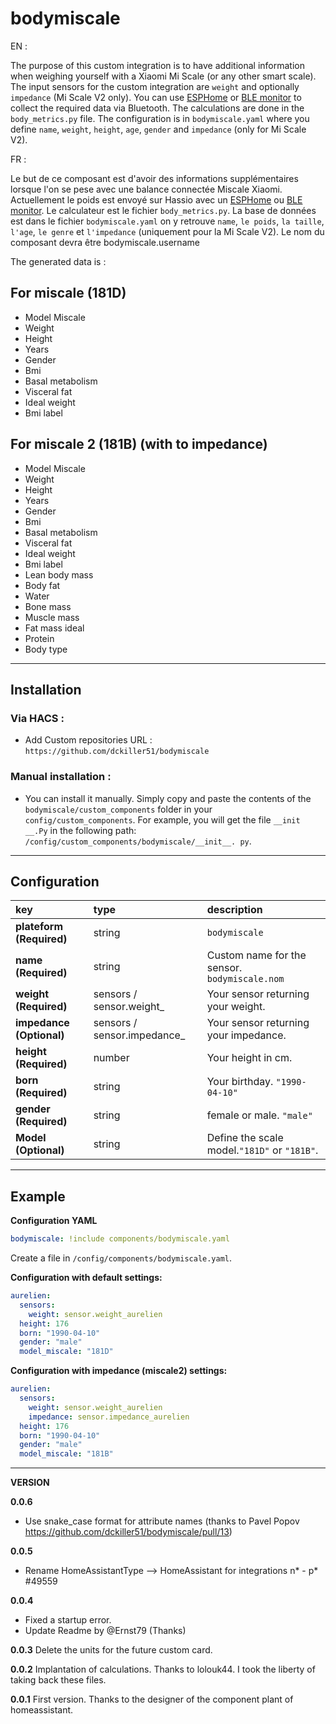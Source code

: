 # bodymiscale

EN :

The purpose of this custom integration is to have additional information when weighing yourself with a Xiaomi Mi Scale (or any other smart scale). The input sensors for the custom integration are `weight` and optionally `impedance` (Mi Scale V2 only). You can use [ESPHome](https://esphome.io/) or [BLE monitor](https://github.com/custom-components/ble_monitor) to collect the required data via Bluetooth. The calculations are done in the `body_metrics.py` file. The configuration is in `bodymiscale.yaml` where you define `name`, `weight`, `height`, `age`, `gender` and `impedance` (only for Mi Scale V2).

FR : 

Le but de ce composant est d'avoir des informations supplémentaires lorsque l'on se pese avec une balance connectée Miscale Xiaomi. Actuellement le poids est envoyé sur Hassio avec un [ESPHome](https://esphome.io/) ou [BLE monitor](https://github.com/custom-components/ble_monitor). Le calculateur est le fichier `body_metrics.py`. La base de données est dans le fichier `bodymiscale.yaml` on y retrouve `name`, `le poids`, `la taille`, `l'age`, `le genre` et `l'impedance` (uniquement pour la Mi Scale V2). Le nom du composant devra être bodymiscale.username

The generated data is :

## For miscale (181D)

- Model Miscale
- Weight
- Height
- Years
- Gender
- Bmi
- Basal metabolism
- Visceral fat
- Ideal weight
- Bmi label

## For miscale 2 (181B) (with to impedance)

- Model Miscale
- Weight
- Height
- Years
- Gender
- Bmi
- Basal metabolism
- Visceral fat
- Ideal weight
- Bmi label
- Lean body mass
- Body fat
- Water
- Bone mass
- Muscle mass
- Fat mass ideal
- Protein
- Body type
 
************* 
 
## Installation

### Via HACS : 
* Add Custom repositories URL : `https://github.com/dckiller51/bodymiscale`

### Manual installation :
- You can install it manually. Simply copy and paste the contents of the 
`bodymiscale/custom_components` folder in your` config/custom_components`. 
For example, you will get the file `__init __.Py` in the following path:
`/config/custom_components/bodymiscale/__init__. py`.

*************

## Configuration
key | type | description
:--- | :--- | :---
**plateform (Required)** | string | `bodymiscale`
**name (Required)** | string | Custom name for the sensor. `bodymiscale.nom`
**weight (Required)** | sensors / sensor.weight_ | Your sensor returning your weight.
**impedance (Optional)** | sensors / sensor.impedance_ | Your sensor returning your impedance.
**height (Required)** | number | Your height in cm. 
**born (Required)** | string | Your birthday. `"1990-04-10"`
**gender (Required)** | string | female or male. `"male"` 
**Model (Optional)** | string | Define the scale model.`"181D"` or `"181B"`.

*************

## Example
**Configuration YAML**
```yaml
bodymiscale: !include components/bodymiscale.yaml
```
Create a file in `/config/components/bodymiscale.yaml`.

**Configuration with default settings:**
```yaml
aurelien:
  sensors:
    weight: sensor.weight_aurelien
  height: 176
  born: "1990-04-10"
  gender: "male"
  model_miscale: "181D"
```
**Configuration with impedance (miscale2) settings:**
```yaml
aurelien:
  sensors:
    weight: sensor.weight_aurelien
    impedance: sensor.impedance_aurelien
  height: 176
  born: "1990-04-10"
  gender: "male"
  model_miscale: "181B"
```

*************

**VERSION**

**0.0.6**
- Use snake_case format for attribute names (thanks to Pavel Popov https://github.com/dckiller51/bodymiscale/pull/13)

**0.0.5**
- Rename HomeAssistantType —> HomeAssistant for integrations n* - p* #49559

**0.0.4**
- Fixed a startup error.
- Update Readme by @Ernst79 (Thanks)

**0.0.3**
Delete the units for the future custom card.

**0.0.2**
Implantation of calculations. Thanks to lolouk44. I took the liberty of taking back these files.

**0.0.1**
First version. Thanks to the designer of the component plant of homeassistant.
